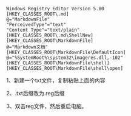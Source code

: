 ```
Windows Registry Editor Version 5.00
[HKEY_CLASSES_ROOT\.md]
@="MarkdownFile"
"PerceivedType"="text"
"Content Type"="text/plain"
[HKEY_CLASSES_ROOT\.md\ShellNew]
[HKEY_CLASSES_ROOT\MarkdownFile]
@="Markdown文档"
[HKEY_CLASSES_ROOT\MarkdownFile\DefaultIcon]
@="%SystemRoot%\system32\imageres.dll,-102"
[HKEY_CLASSES_ROOT\MarkdownFile\shell]
[HKEY_CLASSES_ROOT\MarkdownFile\shell\open]
```



1、新建一个txt文件，复制粘贴上面的内容

2、.txt后缀改为.reg后缀

3、双击reg文件，然后重启电脑。